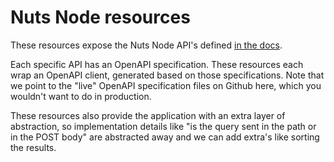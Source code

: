# Nuts Node resources

These resources expose the Nuts Node API's defined [in the docs](https://nuts-documentation.readthedocs.io/en/latest/pages/API/index.html).

Each specific API has an OpenAPI specification. These resources each wrap an
OpenAPI client, generated based on those specifications. Note that we point to
the "live" OpenAPI specification files on Github here, which you wouldn't want
to do in production.

These resources also provide the application with an extra layer of abstraction,
so implementation details like "is the query sent in the path or in the POST
body" are abstracted away and we can add extra's like sorting the results.
